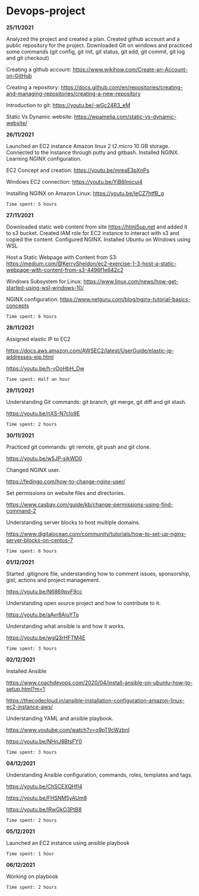 # Devops-project
**25/11/2021**

Analyzed the project and created a plan.
Created github account and a public repository for the project.
Downloaded Git on windows and practiced some commands (git config, git init, git status, git add, git commit, git log and git checkout)


Creating a github account: https://www.wikihow.com/Create-an-Account-on-GitHub


Creating a repository: https://docs.github.com/en/repositories/creating-and-managing-repositories/creating-a-new-repository


Introduction to git:  https://youtu.be/-wGc24R3_eM

Static Vs Dynamic website: https://wpamelia.com/static-vs-dynamic-website/


**26/11/2021**

Launched an EC2 instance Amazon linux 2 t2.micro 10 GB storage.
Connected to the instance through putty and gitbash.
Installed NGINX.
Learning NGINX configuration.

EC2 Concept and creation: https://youtu.be/mreaE3pXnPs

Windows EC2 connection: https://youtu.be/YiB6Imicui4

Installing NGINX on Amazon Linux: https://youtu.be/leCZ7htfB_g

```Time spent: 5 hours```

**27/11/2021**

Downloaded static web content from site https://html5up.net and added it to s3 bucket.
Created IAM role for EC2 instance to interact with s3 and copied the content.
Configured NGINX.
Installed Ubuntu on Windows using WSL

Host a Static Webpage with Content from S3: https://medium.com/@KerrySheldon/ec2-exercise-1-3-host-a-static-webpage-with-content-from-s3-4496f1e642c2

Windows Subsystem for Linux: https://www.linux.com/news/how-get-started-using-wsl-windows-10/

NGINX configuration: https://www.netguru.com/blog/nginx-tutorial-basics-concepts

```Time spent: 6 hours```

**28/11/2021**

Assigned elastic IP to EC2

https://docs.aws.amazon.com/AWSEC2/latest/UserGuide/elastic-ip-addresses-eip.html

https://youtu.be/h-yOoHbH_Dw

```Time spent: Half an hour```

**29/11/2021**

Understanding Git commands: git branch, git merge, git diff and git stash.

https://youtu.be/nXS-N7clo9E

```Time spent: 2 hours```

**30/11/2021**

Practiced git commands: git remote, git push and git clone.

https://youtu.be/w5JP-sjkWD0

Changed NGINX user.

https://fedingo.com/how-to-change-nginx-user/

Set permissions on website files  and directories.

https://www.casbay.com/guide/kb/change-permissions-using-find-command-2

Understanding server blocks to host multiple domains.

https://www.digitalocean.com/community/tutorials/how-to-set-up-nginx-server-blocks-on-centos-7

```Time spent: 6 hours```

**01/12/2021**

Started .gitignore file, understanding how to comment issues, sponsorship, gist, actions and project management.

https://youtu.be/N6869pvF9cc 

Understanding open source project and how to contribute to it.

https://youtu.be/aAyr8AiuYTo

Understanding what ansible is and how it works.

https://youtu.be/wgQ3rHFTM4E

```Time spent: 3 hours```

**02/12/2021**

Installed Ansible

https://www.coachdevops.com/2020/04/install-ansible-on-ubuntu-how-to-setup.html?m=1

https://thecodecloud.in/ansible-installation-configuration-amazon-linux-ec2-instance-aws/

Understanding YAML and ansible playbook.

https://www.youtube.com/watch?v=o9pT9cWzbnI

https://youtu.be/NHnJ8BtsFY0

```Time spent: 3 hours```

**04/12/2021**

Understanding Ansible configuration, commands, roles, templates and tags.

https://youtu.be/ChSCEXQHfI4

https://youtu.be/FHSNM5yAUm8

https://youtu.be/lRwGkO3PtB8

```Time spent: 2 hours```

**05/12/2021**

Launched an EC2 instance using ansible playbook

```Time spent: 1 hour```

**06/12/2021**

Working on playbook

```Time spent: 2 hours```




